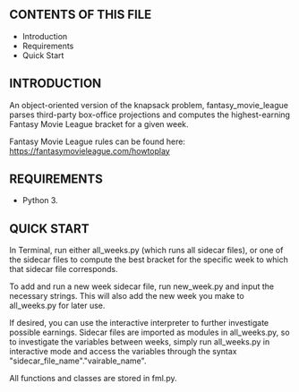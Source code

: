 CONTENTS OF THIS FILE
---------------------

 * Introduction
 * Requirements
 * Quick Start


INTRODUCTION
------------

An object-oriented version of the knapsack problem, fantasy_movie_league parses third-party box-office projections and computes the highest-earning Fantasy Movie League bracket for a given week.

Fantasy Movie League rules can be found here: https://fantasymovieleague.com/howtoplay


REQUIREMENTS
------------

 * Python 3.


QUICK START
-----------

In Terminal, run either all_weeks.py (which runs all sidecar files), or one of the sidecar files to compute the best bracket for the specific week to which that sidecar file corresponds.

To add and run a new week sidecar file, run new_week.py and input the necessary strings. This will also add the new week you make to all_weeks.py for later use.

If desired, you can use the interactive interpreter to further investigate possible earnings. Sidecar files are imported as modules in all_weeks.py, so to investigate the variables between weeks, simply run all_weeks.py in interactive mode and access the variables through the syntax "sidecar_file_name"."vairable_name".

All functions and classes are stored in fml.py.
